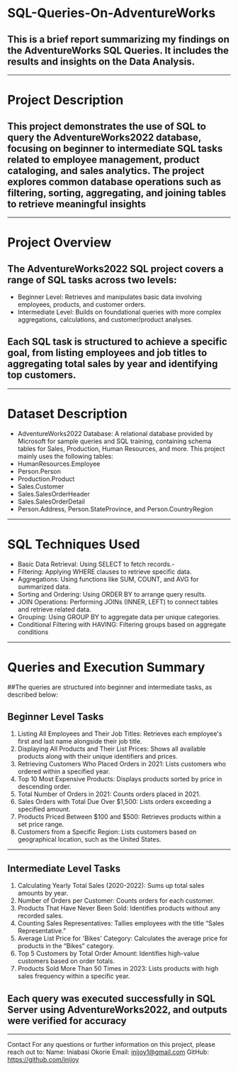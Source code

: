# SQL-Queries-On-AdventureWorks
## This is a brief report summarizing my findings on the AdventureWorks SQL Queries. It includes the results and insights on the Data Analysis.
___
#  Project Description
## This project demonstrates the use of SQL to query the AdventureWorks2022 database, focusing on beginner to intermediate SQL tasks related to employee management, product cataloging, and sales analytics. The project explores common database operations such as filtering, sorting, aggregating, and joining tables to retrieve meaningful insights
___
#  Project Overview
##  The AdventureWorks2022 SQL project covers a range of SQL tasks across two levels:
-  Beginner Level: Retrieves and manipulates basic data involving employees, products, and customer orders.
-  Intermediate Level: Builds on foundational queries with more complex aggregations, calculations, and customer/product analyses.
## Each SQL task is structured to achieve a specific goal, from listing employees and job titles to aggregating total sales by year and identifying top customers.
___
#  Dataset Description
- 	AdventureWorks2022 Database: A relational database provided by Microsoft for sample queries and SQL training, containing schema tables for Sales, Production, Human Resources, and more. This project mainly uses the following tables:
- 	HumanResources.Employee
- 	Person.Person
- 	Production.Product
- 	Sales.Customer
- 	Sales.SalesOrderHeader
- 	Sales.SalesOrderDetail
- 	Person.Address, Person.StateProvince, and Person.CountryRegion
  ___
  #  SQL Techniques Used
 -  Basic Data Retrieval: Using SELECT to fetch records.-
 - 	Filtering: Applying WHERE clauses to retrieve specific data.
 -  Aggregations: Using functions like SUM, COUNT, and AVG for summarized data.
 - 	Sorting and Ordering: Using ORDER BY to arrange query results.
 -	JOIN Operations: Performing JOINs (INNER, LEFT) to connect tables and retrieve related data.
 -	Grouping: Using GROUP BY to aggregate data per unique categories.
 -	Conditional Filtering with HAVING: Filtering groups based on aggregate conditions
   ___
   #  Queries and Execution Summary
##The queries are structured into beginner and intermediate tasks, as described below:
## Beginner Level Tasks
1.	Listing All Employees and Their Job Titles: Retrieves each employee's first and last name alongside their job title.
2.	Displaying All Products and Their List Prices: Shows all available products along with their unique identifiers and prices.
3.	Retrieving Customers Who Placed Orders in 2021: Lists customers who ordered within a specified year.
4.	Top 10 Most Expensive Products: Displays products sorted by price in descending order.
5.	Total Number of Orders in 2021: Counts orders placed in 2021.
6.	Sales Orders with Total Due Over $1,500: Lists orders exceeding a specified amount.
7.	Products Priced Between $100 and $500: Retrieves products within a set price range.
8.	Customers from a Specific Region: Lists customers based on geographical location, such as the United States.
   ___
   ## Intermediate Level Tasks
1.	Calculating Yearly Total Sales (2020-2022): Sums up total sales amounts by year.
2.	Number of Orders per Customer: Counts orders for each customer.
3.	Products That Have Never Been Sold: Identifies products without any recorded sales.
4.	Counting Sales Representatives: Tallies employees with the title “Sales Representative.”
5.	Average List Price for 'Bikes' Category: Calculates the average price for products in the “Bikes” category.
6.	Top 5 Customers by Total Order Amount: Identifies high-value customers based on order totals.
7.	Products Sold More Than 50 Times in 2023: Lists products with high sales frequency within a specific year.
## Each query was executed successfully in SQL Server using AdventureWorks2022, and outputs were verified for accuracy
___
Contact
For any questions or further information on this project, please reach out to:
Name: Iniabasi Okorie
Email: inijoy1@gmail.com
GitHub: https://github.com/inijoy




